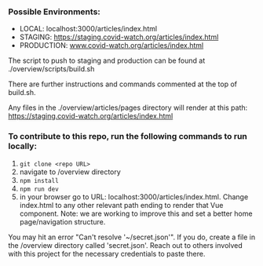 ### Possible Environments:
  * LOCAL: localhost:3000/articles/index.html
  * STAGING: https://staging.covid-watch.org/articles/index.html
  * PRODUCTION: www.covid-watch.org/articles/index.html

The script to push to staging and production can be found at ./overview/scripts/build.sh

There are further instructions and commands commented at the top of build.sh.

Any files in the ./overview/articles/pages directory will render at this path: https://staging.covid-watch.org/articles/index.html

### To contribute to this repo, run the following commands to run locally:
1. `git clone <repo URL>`
2. navigate to /overview directory
3. `npm install`
4. `npm run dev`
5. in your browser go to URL: localhost:3000/articles/index.html.  Change index.html to any other relevant path ending to render that Vue component.  Note: we are working to improve this and set a better home page/navigation structure. 

You may hit an error "Can't resolve '~/secret.json'".  If you do, create a file in the /overview directory called 'secret.json'.  Reach out to others involved with this project for the necessary credentials to paste there.
